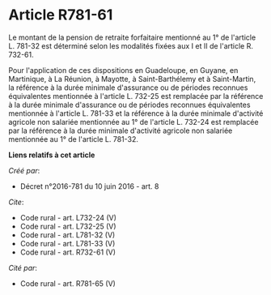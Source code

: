 # Article R781-61

Le montant de la pension de retraite forfaitaire mentionné au 1° de l'article L. 781-32 est déterminé selon les modalités
fixées aux I et II de l'article R. 732-61. 

Pour l'application de ces dispositions en Guadeloupe, en Guyane, en Martinique, à La Réunion, à Mayotte, à Saint-Barthélemy
et à Saint-Martin, la référence à la durée minimale d'assurance ou de périodes reconnues équivalentes mentionnée à l'article
L. 732-25 est remplacée par la référence à la durée minimale d'assurance ou de périodes reconnues équivalentes mentionnée à
l'article L. 781-33 et la référence à la durée minimale d'activité agricole non salariée mentionnée au 1° de l'article L.
732-24 est remplacée par la référence à la durée minimale d'activité agricole non salariée mentionnée au 1° de l'article L.
781-32.

**Liens relatifs à cet article**

_Créé par_:

  - Décret n°2016-781 du 10 juin 2016 - art. 8

_Cite_:

  - Code rural - art. L732-24 (V)
  - Code rural - art. L732-25 (V)
  - Code rural - art. L781-32 (V)
  - Code rural - art. L781-33 (V)
  - Code rural - art. R732-61 (V)

_Cité par_:

  - Code rural - art. R781-65 (V)
